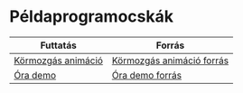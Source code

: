 # Példaprogramocskák

| Futtatás | Forrás |
| --- | --- |
| [Körmozgás animáció](/pp/km.html) | [Körmozgás animáció forrás](/pp/km_src.html) |
| [Óra demo](/pp/ora.html) | [Óra demo forrás](/pp/ora_src.html) |